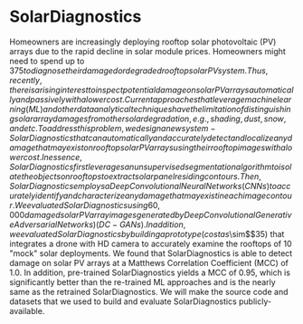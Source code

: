 # SolarDiagnostics

Homeowners are increasingly deploying rooftop solar photovoltaic (PV) arrays due to the rapid decline in solar module prices. Homeowners might need to spend up to $375 to diagnose their damaged or degraded rooftop solar PV system. Thus, recently, there is a rising interest to inspect potential damage on solar PV arrays automatically and passively with a lower cost. Current approaches that leverage machine learning (ML) and other data analytical techniques have the limitation of distinguishing solar array damages from other solar degradation, e.g., shading, dust, snow, and etc. To address this problem, we design a new system-SolarDiagnostics that can automatically and accurately detect and localize any damage that may exist on rooftop solar PV arrays using their rooftop images with a lower cost. In essence, SolarDiagnostics first leverages an unsupervised segmentation algorithm to isolate the objects on rooftops to extract solar panel residing contours. Then, SolarDiagnostics employs a Deep Convolutional Neural Networks (CNNs) to accurately identify and characterize any damage that may exist in each image contour.  We evaluated SolarDiagnostics using 60,000 damaged solar PV array images generated by Deep Convolutional Generative Adversarial Networks) (DC-GANs). In addition, we evaluated SolarDiagnostics by building a prototype (cost as$\sim$\$35) that integrates a drone with HD camera to accurately examine the rooftops of 10 "mock" solar deployments. We found that SolarDiagnostics is able to detect damage on solar PV arrays at a Matthews Correlation Coefficient (MCC) of 1.0. In addition, pre-trained SolarDiagnostics yields a MCC of 0.95, which is significantly better than the re-trained ML approaches and is the nearly same as the retrained SolarDiagnostics. We will make the source code and datasets that we used to build and evaluate SolarDiagnostics publicly-available. 

